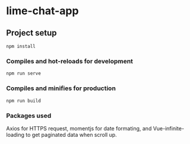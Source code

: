 # lime-chat-app

## Project setup
```
npm install
```

### Compiles and hot-reloads for development
```
npm run serve
```

### Compiles and minifies for production
```
npm run build
```

### Packages used
Axios for HTTPS request, momentjs for date formating, and  Vue-infinite-loading to get paginated data when scroll up.


